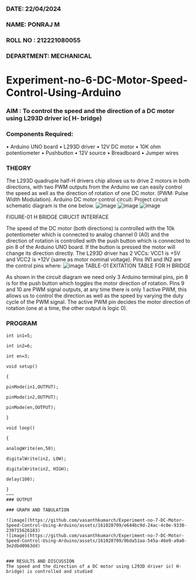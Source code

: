 ###  DATE: 22/04/2024

###  NAME: PONRAJ M
###  ROLL NO : 212221080055
###  DEPARTMENT: MECHANICAL
# Experiment-no-6-DC-Motor-Speed-Control-Using-Arduino
### AIM : To control the speed and the direction of a DC motor using L293D driver ic( H- bridge)

### Components Required:
•	Arduino UNO board
•	L293D driver
•	12V DC motor
•	10K ohm potentiometer
•	Pushbutton
•	12V source
•	Breadboard
•	Jumper wires
### THEORY 
The L293D quadruple half-H drivers chip allows us to drive 2 motors in both directions, with two PWM outputs from the Arduino we can easily control the speed as well as the direction of rotation of one DC motor. (PWM: Pulse Width Modulation).
Arduino DC motor control circuit:
Project circuit schematic diagram is the one below.
![image](https://github.com/vasanthkumarch/Experiment-no-7-DC-Motor-Speed-Control-Using-Arduino/assets/161028709/763b4370-3496-45b9-a029-41307f1f8f4a)
![image](https://github.com/vasanthkumarch/Experiment-no-7-DC-Motor-Speed-Control-Using-Arduino/assets/161028709/29d7329b-b978-43ac-a03f-3e727eaaa169)
![image](https://github.com/vasanthkumarch/Experiment-no-7-DC-Motor-Speed-Control-Using-Arduino/assets/161028709/18ba9d29-66fe-45ca-b8bf-8fb871a08e3e)



FIGURE-01 H BRIDGE CIRUCIT INTERFACE 
 
The speed of the DC motor (both directions) is controlled with the 10k potentiometer which is connected to analog channel 0 (A0) and the direction of rotation is controlled with the push button which is connected to pin 8 of the Arduino UNO board. If the button is pressed the motor will change its direction directly.
The L293D driver has 2 VCCs: VCC1 is +5V and VCC2 is +12V (same as motor nominal voltage). Pins IN1 and IN2 are the control pins where:
![image](https://user-images.githubusercontent.com/36288975/167763120-1421c2c5-8381-49eb-b376-03f6e1113b7a.png)
TABLE-01 EXITATION TABLE FOR H BRIDGE 

As shown in the circuit diagram we need only 3 Arduino terminal pins, pin 8 is for the push button which toggles the motor direction of rotation. Pins 9 and 10 are PWM signal outputs, at any time there is only 1 active PWM, this allows us to control the direction as well as the speed by varying the duty cycle of the PWM signal. The active PWM pin decides the motor direction of rotation (one at a time, the other output is logic 0).

### PROGRAM 
~~~~
int in1=5;

int in2=6;

int en=3;

void setup()

{

pinMode(in1,OUTPUT);

pinMode(in2,OUTPUT);

pinMode(en,OUTPUT);

}

void loop()

{

analogWrite(en,50);

digitalWrite(in2, LOW);

digitalWrite(in2, HIGH);

delay(100);

}
~~~
### OUTPUT

### GRAPH AND TABULATION 

![image](https://github.com/vasanthkumarch/Experiment-no-7-DC-Motor-Speed-Control-Using-Arduino/assets/161028709/e644bc9d-24ac-4c0e-9330-239715626183)
![image](https://github.com/vasanthkumarch/Experiment-no-7-DC-Motor-Speed-Control-Using-Arduino/assets/161028709/0bda51aa-545a-46e9-a9a0-3e2dbd0963dd)


### RESULTS AND DISCUSSION 
The speed and the direction of a DC motor using L293D driver ic( H- bridge) is controlled and studied
